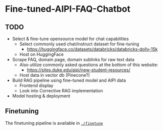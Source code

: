 # Fine-tuned-AIPI-FAQ-Chatbot

## TODO
* Select & fine-tune opensource model for chat capabilities
    * Select commonly used chat/instruct dataset for fine-tuning
        * https://huggingface.co/datasets/databricks/databricks-dolly-15k
    * Host on HuggingFace
* Scrape FAQ, domain page, domain sublinks for raw text data
    * Also utilize commonly asked questions at the bottom of this website:
        * https://sites.duke.edu/aipi/new-student-resources/
    * Host data in vector db (Pinecone?)
* Build RAG pipeline using fine-tuned model and AIPI data
    * Frontend display
    * Look into Corrective RAG implementation
* Model hosting & deployment

## Finetuning

The finetuning pipeline is available in [`./finetune`](./finetune/)